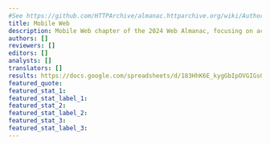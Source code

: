 ```yaml
---
#See https://github.com/HTTPArchive/almanac.httparchive.org/wiki/Authors'-Guide#metadata-to-add-at-the-top-of-your-chapters
title: Mobile Web
description: Mobile Web chapter of the 2024 Web Almanac, focusing on accessibility and performance.
authors: []
reviewers: []
editors: []
analysts: []
translators: []
results: https://docs.google.com/spreadsheets/d/183HhK6E_kygGbIpOVGIGsQvGzLBQSzjvRzabVC6e2-4/edit#gid=1778117656
featured_quote:
featured_stat_1:
featured_stat_label_1:
featured_stat_2:
featured_stat_label_2:
featured_stat_3:
featured_stat_label_3:
---
```

